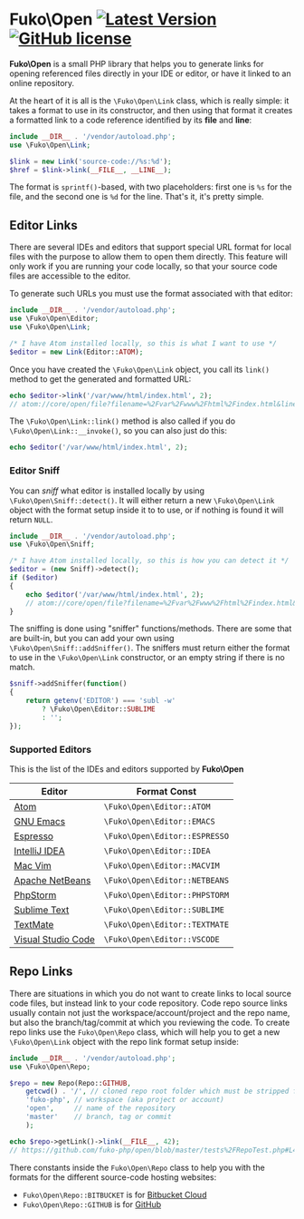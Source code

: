 # Fuko\\Open [![Latest Version](http://img.shields.io/packagist/v/fuko-php/open.svg)](https://packagist.org/packages/fuko-php/open) [![GitHub license](https://img.shields.io/github/license/fuko-php/open.svg)](https://github.com/fuko-php/open/blob/master/LICENSE)

**Fuko\\Open** is a small PHP library that helps you to generate links for
opening referenced files directly in your IDE or editor, or have it linked to
an online repository.

At the heart of it is all is the `\Fuko\Open\Link` class, which is really simple: it
takes a format to use in its constructor, and then using that format it creates a
formatted link to a code reference identified by its **file** and **line**:

```php
include __DIR__ . '/vendor/autoload.php';
use \Fuko\Open\Link;

$link = new Link('source-code://%s:%d');
$href = $link->link(__FILE__, __LINE__);
```

The format is `sprintf()`-based, with two placeholders: first one is `%s` for
the file, and the second one is `%d` for the line. That's it, it's pretty simple.

## Editor Links

There are several IDEs and editors that support special URL format for local
files with the purpose to allow them to open them directly. This feature will
only work if you are running your code locally, so that your source code files
are accessible to the editor.

To generate such URLs you must use the format associated with that editor:
```php
include __DIR__ . '/vendor/autoload.php';
use \Fuko\Open\Editor;
use \Fuko\Open\Link;

/* I have Atom installed locally, so this is what I want to use */
$editor = new Link(Editor::ATOM);
```
Once you have created the `\Fuko\Open\Link` object, you call its `link()` method
to get the generated and formatted URL:
```php
echo $editor->link('/var/www/html/index.html', 2);
// atom://core/open/file?filename=%2Fvar%2Fwww%2Fhtml%2Findex.html&line=2
```
The `\Fuko\Open\Link::link()` method is also called if you do `\Fuko\Open\Link::__invoke()`, so
you can also just do this:
```php
echo $editor('/var/www/html/index.html', 2);
```

### Editor Sniff

You can *sniff* what editor is installed locally by using `\Fuko\Open\Sniff::detect()`. It
will either return a new `\Fuko\Open\Link` object with the format setup inside it to to
use, or if nothing is found it will return `NULL`.

```php
include __DIR__ . '/vendor/autoload.php';
use \Fuko\Open\Sniff;

/* I have Atom installed locally, so this is how you can detect it */
$editor = (new Sniff)->detect();
if ($editor)
{
	echo $editor('/var/www/html/index.html', 2);
	// atom://core/open/file?filename=%2Fvar%2Fwww%2Fhtml%2Findex.html&line=2
}
```

The sniffing is done using "sniffer" functions/methods. There are some that are built-in,
but you can add your own using `\Fuko\Open\Sniff::addSniffer()`. The sniffers must
return either the format to use in the `\Fuko\Open\Link` constructor, or an empty string if
there is no match.

```php
$sniff->addSniffer(function()
{
	return getenv('EDITOR') === 'subl -w'
		? \Fuko\Open\Editor::SUBLIME
		: '';
});
```

### Supported Editors

This is the list of the IDEs and editors supported by **Fuko\\Open**

| Editor                                              | Format Const                  |
|-----------------------------------------------------|-------------------------------|
| [Atom](https://atom.io)                             | `\Fuko\Open\Editor::ATOM`     |
| [GNU Emacs](https://www.gnu.org/software/emacs)     | `\Fuko\Open\Editor::EMACS`    |
| [Espresso](https://www.espressoapp.com)             | `\Fuko\Open\Editor::ESPRESSO` |
| [IntelliJ IDEA](https://www.jetbrains.com/idea)     | `\Fuko\Open\Editor::IDEA`     |
| [Mac Vim](https://macvim-dev.github.io/macvim)      | `\Fuko\Open\Editor::MACVIM`   |
| [Apache NetBeans](https://netbeans.apache.org)      | `\Fuko\Open\Editor::NETBEANS` |
| [PhpStorm](https://www.jetbrains.com/phpstorm)      | `\Fuko\Open\Editor::PHPSTORM` |
| [Sublime Text](http://www.sublimetext.com)          | `\Fuko\Open\Editor::SUBLIME`  |
| [TextMate](https://macromates.com/manual/en)        | `\Fuko\Open\Editor::TEXTMATE` |
| [Visual Studio Code](https://code.visualstudio.com) | `\Fuko\Open\Editor::VSCODE`   |

## Repo Links

There are situations in which you do not want to create links to local source code files,
but instead link to your code repository. Code repo source links usually contain not
just the workspace/account/project and the repo name, but also the branch/tag/commit at
which you reviewing the code. To create repo links use the `Fuko\Open\Repo` class, which
will help you to get a new `\Fuko\Open\Link` object with the repo link format setup inside:

```php
include __DIR__ . '/vendor/autoload.php';
use \Fuko\Open\Repo;

$repo = new Repo(Repo::GITHUB,
	getcwd() . '/',	// cloned repo root folder which must be stripped from the link
	'fuko-php',	// workspace (aka project or account)
	'open',		// name of the repository
	'master'	// branch, tag or commit
	);

echo $repo->getLink()->link(__FILE__, 42);
// https://github.com/fuko-php/open/blob/master/tests%2FRepoTest.php#L42
```

There constants inside the `Fuko\Open\Repo` class to help you with the formats for
the different source-code hosting websites:

-  `Fuko\Open\Repo::BITBUCKET` is for [Bitbucket Cloud](https://bitbucket.org)
-  `Fuko\Open\Repo::GITHUB` is for [GitHub](https://github.com)
